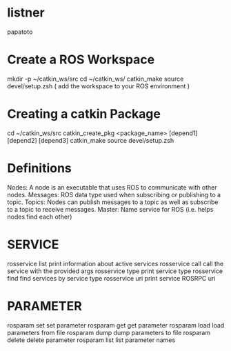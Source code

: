 # listner
papatoto

# Create a ROS Workspace
mkdir -p ~/catkin_ws/src
cd ~/catkin_ws/
catkin_make
source devel/setup.zsh  ( add the workspace to your ROS environment )
# Creating a catkin Package
cd ~/catkin_ws/src
catkin_create_pkg <package_name> [depend1] [depend2] [depend3]
catkin_make
source devel/setup.zsh
# Definitions
Nodes: A node is an executable that uses ROS to
communicate with other nodes.
Messages: ROS data type used when subscribing or publishing to a topic.
Topics: Nodes can publish messages to a topic as well as subscribe to a
topic to receive messages.
Master: Name service for ROS (i.e. helps nodes find each other)
# SERVICE
rosservice list         print information about active services
rosservice call         call the service with the provided args
rosservice type         print service type
rosservice find         find services by service type
rosservice uri          print service ROSRPC uri
# PARAMETER
rosparam set            set parameter
rosparam get            get parameter
rosparam load           load parameters from file
rosparam dump           dump parameters to file
rosparam delete         delete parameter
rosparam list           list parameter names
